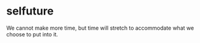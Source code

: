 # selfuture
We cannot make more time, but time will stretch to accommodate what we choose to put into it.
